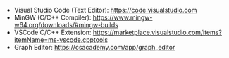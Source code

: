 - Visual Studio Code (Text Editor): https://code.visualstudio.com
- MinGW (C/C++ Compiler): https://www.mingw-w64.org/downloads/#mingw-builds
- VSCode C/C++ Extension: https://marketplace.visualstudio.com/items?itemName=ms-vscode.cpptools
- Graph Editor: https://csacademy.com/app/graph_editor
